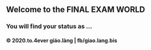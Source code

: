 ## Welcome to the FINAL EXAM WORLD

### You will find your status as ...

#### © 2020.to.4ever giáo.làng | fb/giao.lang.bis
